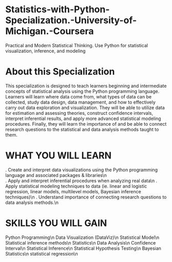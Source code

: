# Statistics-with-Python-Specialization.-University-of-Michigan.-Coursera
Practical and Modern Statistical Thinking. Use Python for statistical visualization, inference, and modeling

# About this Specialization
This specialization is designed to teach learners beginning and intermediate concepts of statistical analysis using the Python programming language. Learners will learn where data come from, what types of data can be collected, study data design, data management, and how to effectively carry out data exploration and visualization. They will be able to utilize data for estimation and assessing theories, construct confidence intervals, interpret inferential results, and apply more advanced statistical modeling procedures. Finally, they will learn the importance of and be able to connect research questions to the statistical and data analysis methods taught to them.

# WHAT YOU WILL LEARN
. Create and interpret data visualizations using the Python programming language and associated packages & libraries\n<br>
. Apply and interpret inferential procedures when analyzing real data\n
. Apply statistical modeling techniques to data (ie. linear and logistic regression, linear models, multilevel models, Bayesian inference techniques)\n
. Understand importance of connecting research questions to data analysis methods.\n

# SKILLS YOU WILL GAIN
Python Programming\n
Data Visualization (DataViz)\n
Statistical Model\n
Statistical inference methods\n
Statistics\n
Data Analysis\n
Confidence Interval\n
Statistical Inference\n
Statistical Hypothesis Testing\n
Bayesian Statistics\n
statistical regression\n
